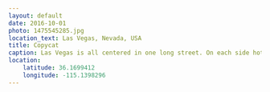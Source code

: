 ```yaml
---
layout: default
date: 2016-10-01
photo: 1475545285.jpg
location_text: Las Vegas, Nevada, USA
title: Copycat
caption: Las Vegas is all centered in one long street. On each side hotels try to be more somptuous and appealing than the one in front of them. It also copies the most beautiful things in this world such as the Empire State Building, the Brooklyn bridge, the Eiffel Tower etc.
location:
    latitude: 36.1699412
    longitude: -115.1398296
---
```

